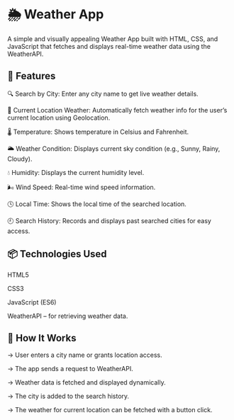
# 🌦️ Weather App

A simple and visually appealing Weather App built with HTML, CSS, and JavaScript that fetches and displays real-time weather data using the WeatherAPI.


## 🔧  Features

🔍 Search by City: Enter any city name to get live weather details.

📍 Current Location Weather: Automatically fetch weather info for the user’s current location using Geolocation.

🌡️ Temperature: Shows temperature in Celsius and Fahrenheit.

🌥️ Weather Condition: Displays current sky condition (e.g., Sunny, Rainy, Cloudy).

💧 Humidity: Displays the current humidity level.

🌬️ Wind Speed: Real-time wind speed information.

🕓 Local Time: Shows the local time of the searched location.

🕘 Search History: Records and displays past searched cities for easy access.




## 📦 Technologies Used

HTML5

CSS3

JavaScript (ES6)

WeatherAPI – for retrieving weather data.




## 🚀 How It Works

-> User enters a city name or grants location access.

-> The app sends a request to WeatherAPI.

-> Weather data is fetched and displayed dynamically.

-> The city is added to the search history.

-> The weather for current location can be fetched with a button click.